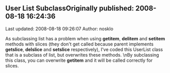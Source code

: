 ## User List SubclassOriginally published: 2008-08-18 16:24:36 
Last updated: 2008-08-18 09:26:07 
Author: nosklo  
 
As subclassing list has a problem when using __getitem__, __delitem__ and __setitem__ methods with slices (they don't get called because parent implements __getslice__, __delslice__ and __setslice__ respectively), I've coded this UserList class that is a subclass of list, but overwrites these methods.\nBy subclassing this class, you can overwrite __getitem__ and it will be called correctly for slices.